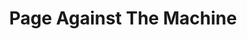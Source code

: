 ---
url: "https://www.patmbooks.com/"
title: "Page Against The Machine"
headline: A progressive bookstore in Long Beach.
category: ["organization", "events"]
os: ["web"]
pricing: ["free"]
literacyLevel: "0"
city: "Los Angeles, CA, USA"
dateAdded: "2025-01-27T23:19:51.021Z"
feeds: ["Newsletter"]
---